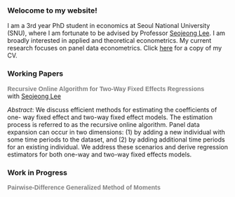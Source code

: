 ### Welocome to my website! 

I am a 3rd year PhD student in economics at Seoul National University (SNU), where I am fortunate to be advised by Professor [Seojeong Lee](https://sites.google.com/site/misspecifiedjay/). I am broadly interested in applied and theoretical econometrics. My current research focuses on panel data econometrics. Click [here](https://drive.google.com/file/d/1QgjoV65MqvTNHmhO82AL7BJJ72KxK_q3/view?usp=share_link) for a copy of my CV.

### Working Papers 

**<span style="font-family: Arial, sans-serif; color: gray;">Recursive Online Algorithm for Two-Way Fixed Effects Regressions</span>**  
with 
<a href="https://sites.google.com/site/misspecifiedjay/">Seojeong Lee</a><br />

_Abstract_: We discuss efficient methods for estimating the coefficients of one-
way fixed effect and two-way fixed effect models. The estimation process is
referred to as the recursive online algorithm. Panel data expansion can occur
in two dimensions: (1) by adding a new individual with some time periods to
the dataset, and (2) by adding additional time periods for an existing individual.
We address these scenarios and derive regression estimators for both one-way
and two-way fixed effects models. 

### Work in Progress

**<span style="font-family: Arial, sans-serif; color: gray;">Pairwise-Difference Generalized Method of Moments</span>**
